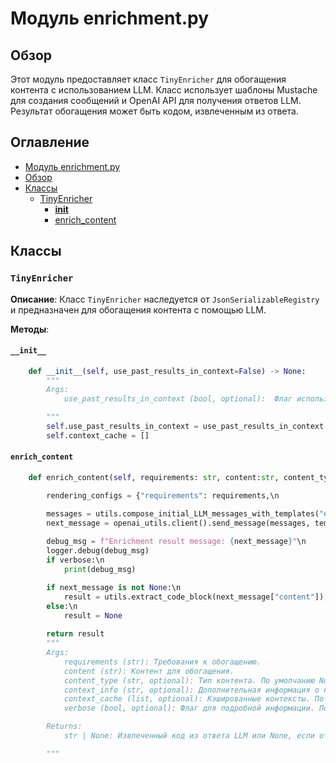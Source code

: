 # Модуль enrichment.py

## Обзор

Этот модуль предоставляет класс `TinyEnricher` для обогащения контента с использованием LLM. Класс использует шаблоны Mustache для создания сообщений и OpenAI API для получения ответов LLM. Результат обогащения может быть кодом, извлеченным из ответа.

## Оглавление

- [Модуль enrichment.py](#модуль-enrichment-py)
- [Обзор](#обзор)
- [Классы](#классы)
    - [TinyEnricher](#tinyenricher)
        - [__init__](#init)
        - [enrich_content](#enrich_content)


## Классы

### `TinyEnricher`

**Описание**: Класс `TinyEnricher` наследуется от `JsonSerializableRegistry` и предназначен для обогащения контента с помощью LLM.

**Методы**:

#### `__init__`

```python
    def __init__(self, use_past_results_in_context=False) -> None:
        """
        Args:
            use_past_results_in_context (bool, optional):  Флаг использования предыдущих результатов в контексте. По умолчанию False.

        """
        self.use_past_results_in_context = use_past_results_in_context
        self.context_cache = []
```

#### `enrich_content`

```python
    def enrich_content(self, requirements: str, content:str, content_type:str =None, context_info:str ="", context_cache:list=None, verbose:bool=False):

        rendering_configs = {"requirements": requirements,\n                             "content": content,\n                             "content_type": content_type, \n                             "context_info": context_info,\n                             "context_cache": context_cache}\n

        messages = utils.compose_initial_LLM_messages_with_templates("enricher.system.mustache", "enricher.user.mustache", rendering_configs)
        next_message = openai_utils.client().send_message(messages, temperature=0.4)
        
        debug_msg = f"Enrichment result message: {next_message}"\n
        logger.debug(debug_msg)
        if verbose:\n
            print(debug_msg)

        if next_message is not None:\n
            result = utils.extract_code_block(next_message["content"])
        else:\n
            result = None
        
        return result
        """
        Args:
            requirements (str): Требования к обогащению.
            content (str): Контент для обогащения.
            content_type (str, optional): Тип контента. По умолчанию None.
            context_info (str, optional): Дополнительная информация о контексте. По умолчанию "".
            context_cache (list, optional): Кэшированные контексты. По умолчанию None.
            verbose (bool, optional): Флаг для подробной информации. По умолчанию False.

        Returns:
            str | None: Извлеченный код из ответа LLM или None, если ответ отсутствует.

        """
```


```
```
```